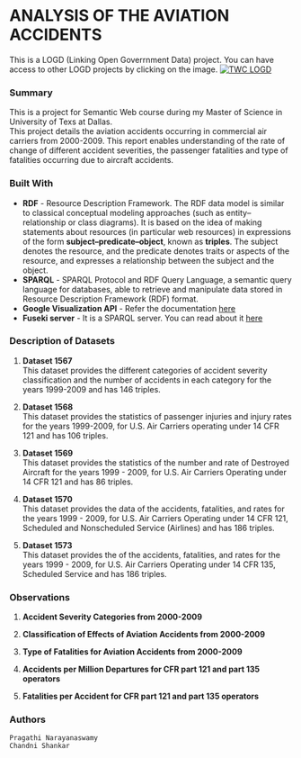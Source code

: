 # ANALYSIS OF THE AVIATION ACCIDENTS

This is a LOGD (Linking Open Goverrnment Data) project. You can have access to other LOGD projects by clicking on the image. <a rel="source" href="https://logd.tw.rpi.edu/">
<img alt="TWC LOGD" style="border-width:0" src="https://logd.tw.rpi.edu/images/logo-twc-logd-rect.png" /> </a>
</br>

### Summary
   This is a project for Semantic Web course during my Master of Science in University of Texs at Dallas.</br>
   This project details the aviation accidents occurring in commercial air carriers from 2000-2009.
   This report enables understanding of the rate of change of different accident severities, the passenger fatalities and type of 
   fatalities occurring due to aircraft accidents. 
</br>

### Built With
- **RDF** - Resource Description Framework. The RDF data model is similar to classical conceptual modeling approaches (such as entity–relationship or class diagrams).
It is based on the idea of making statements about resources (in particular web resources) in expressions of the form **subject–predicate–object**, known as **triples**. The subject denotes the resource, and the predicate denotes traits or aspects of the resource, and expresses a relationship between the subject and the object.
- **SPARQL** - SPARQL Protocol and RDF Query Language, a semantic query language for databases, able to retrieve and manipulate data stored in Resource Description Framework (RDF) format.
- **Google Visualization API** - Refer the documentation [here](https://developers.google.com/chart/interactive/docs/reference)
- **Fuseki server** - It is a SPARQL server. You can read about it [here](https://jena.apache.org/index.html)

### Description of Datasets
1. **Dataset 1567**</br>
   This dataset provides the different categories of accident severity classification and the number of accidents in each category for 
   the years 1999-2009 and has 146 triples.

2. **Dataset 1568**</br>
   This dataset provides the statistics of passenger injuries and injury rates for the years 1999-2009, for U.S. Air Carriers operating
   under 14 CFR 121 and has 106 triples.
   
3. **Dataset 1569**</br>
   This dataset provides the statistics of the number and rate of Destroyed Aircraft for the years 1999 - 2009, for U.S. Air Carriers
   Operating under 14 CFR 121 and has 86 triples.

4. **Dataset 1570**</br>
   This dataset provides the data of the accidents, fatalities, and rates for the years 1999 - 2009, for U.S. Air Carriers Operating        under 14 CFR 121, Scheduled and Nonscheduled Service (Airlines) and has 186 triples.

5. **Dataset 1573**</br>
   This dataset provides the of the accidents, fatalities, and rates for the years 1999 - 2009, for U.S. Air Carriers Operating under 
   14 CFR 135, Scheduled Service and has 186 triples.

### Observations
1. **Accident Severity Categories from 2000-2009**

2. **Classification of Effects of Aviation Accidents from 2000-2009**

3. **Type of Fatalities for Aviation Accidents from 2000-2009**

4. **Accidents per Million Departures for CFR part 121 and part 135 operators**

5. **Fatalities per Accident for CFR part 121 and part 135 operators**

### Authors
    Pragathi Narayanaswamy
    Chandni Shankar

